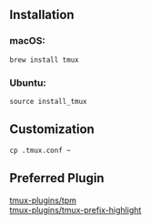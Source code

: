 ## Installation
### macOS:
```
brew install tmux
```
### Ubuntu:
```
source install_tmux
```

## Customization
```
cp .tmux.conf ~
```

## Preferred Plugin
[tmux-plugins/tpm](https://github.com/tmux-plugins/tpm)<br>
[tmux-plugins/tmux-prefix-highlight](https://github.com/tmux-plugins/tmux-prefix-highlight)<br>
